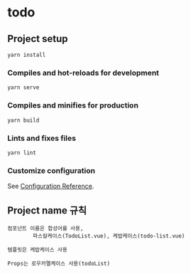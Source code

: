 # todo

## Project setup
```
yarn install
```

### Compiles and hot-reloads for development
```
yarn serve
```

### Compiles and minifies for production
```
yarn build
```

### Lints and fixes files
```
yarn lint
```

### Customize configuration
See [Configuration Reference](https://cli.vuejs.org/config/).


## Project name 규칙
```
컴포넌트 이름은 합성어를 사용, 
		파스칼케이스(TodoList.vue), 케밥케이스(todo-list.vue)

템플릿은 케밥케이스 사용

Props는 로우카멜케이스 사용(todoList)
```
